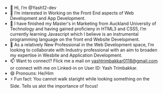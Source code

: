 - 👋 Hi, I’m @Yash12-dev
- 👀 I’m interested in Working on the Front End aspects of Web Development and App Development.
- 🌱 I have finished my Master's in Marketing from Auckland University of Technology and having gained proficieny in HTML3 and CSS5, I’m currently learning Javascript which I believe is an instrumental programming language on the front end Website Development. 
- 💞️ As a relatively New Professional in the Web Development space, I’m looking to collaborate with Industry professional with an aim to broaden my expertise in Wesbite and Application Development.
- 📫 Want to connect? Flick me a mail on yashtrimbakkar0118@gmail.com or connect with me on Linked-in on User ID: Yash Trimbakkar.
- 😄 Pronouns: He/Him
- ⚡ Fun fact: You cannot walk staright while looking something on the Side. Tells us alot the importance of focus!

<!---
Yash12-dev/Yash12-dev is a ✨ special ✨ repository because its `README.md` (this file) appears on your GitHub profile.
You can click the Preview link to take a look at your changes.
--->
